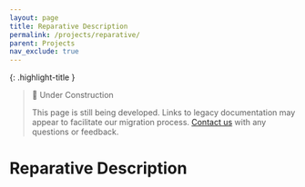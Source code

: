 ```yaml
---
layout: page
title: Reparative Description
permalink: /projects/reparative/
parent: Projects
nav_exclude: true
---
```


{: .highlight-title }
> 🚧 Under Construction
>
> This page is still being developed. Links to legacy documentation may appear to facilitate our migration process. [Contact us](/metadata-documentation/contact/) with any questions or feedback.

# Reparative Description